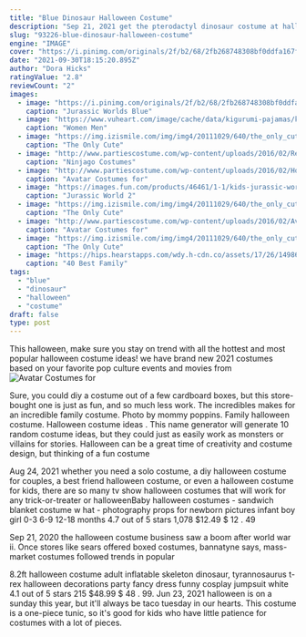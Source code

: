 ```yaml
---
title: "Blue Dinosaur Halloween Costume"
description: "Sep 21, 2021 get the pterodactyl dinosaur costume at halloweencostumes.Com starting at $34.99  Get the branch deluxe halloween costume at halloweencostumes.Com for $34.99 This little blue"
slug: "93226-blue-dinosaur-halloween-costume"
engine: "IMAGE"
cover: "https://i.pinimg.com/originals/2f/b2/68/2fb268748308bf0ddfa167f65c7fb263.jpg"
date: "2021-09-30T18:15:20.895Z"
author: "Dora Hicks"
ratingValue: "2.8"
reviewCount: "2"
images:
  - image: "https://i.pinimg.com/originals/2f/b2/68/2fb268748308bf0ddfa167f65c7fb263.jpg"
    caption: "Jurassic Worlds Blue"
  - image: "https://www.vuheart.com/image/cache/data/kigurumi-pajamas/kigurumi-pajamas-216805-800x800.jpg"
    caption: "Women Men"
  - image: "https://img.izismile.com/img/img4/20111029/640/the_only_cute_corgi_halloween_costume_post_640_12.jpg"
    caption: "The Only Cute"
  - image: "http://www.partiescostume.com/wp-content/uploads/2016/02/Red-Ninjago-Costume.jpg"
    caption: "Ninjago Costumes"
  - image: "http://www.partiescostume.com/wp-content/uploads/2016/02/Homemade-Avatar-Costume.jpg"
    caption: "Avatar Costumes for"
  - image: "https://images.fun.com/products/46461/1-1/kids-jurassic-world-2-inflatable-blue-velociraptor.jpg"
    caption: "Jurassic World 2"
  - image: "https://img.izismile.com/img/img4/20111029/640/the_only_cute_corgi_halloween_costume_post_640_14.jpg"
    caption: "The Only Cute"
  - image: "http://www.partiescostume.com/wp-content/uploads/2016/02/Avatar-Costume-for-Kids.jpg"
    caption: "Avatar Costumes for"
  - image: "https://img.izismile.com/img/img4/20111029/640/the_only_cute_corgi_halloween_costume_post_640_31.jpg"
    caption: "The Only Cute"
  - image: "https://hips.hearstapps.com/wdy.h-cdn.co/assets/17/26/1498601984-taco-time.jpg?crop=1.0xw:1xh;center,top&resize=768:*"
    caption: "40 Best Family"
tags:
  - "blue"
  - "dinosaur"
  - "halloween"
  - "costume"
draft: false
type: post
---
```


This halloween, make sure you stay on trend with all the hottest and most popular halloween costume ideas! we have brand new 2021 costumes based on your favorite pop culture events and movies from
![Avatar Costumes for](http://www.partiescostume.com/wp-content/uploads/2016/02/Avatar-Costume-for-Kids.jpg "Avatar Costumes for")

Sure, you could diy a costume out of a few cardboard boxes, but this store-bought one is just as fun, and so much less work. The incredibles makes for an incredible family costume. Photo by mommy poppins. Family halloween costume. Halloween costume ideas . This name generator will generate 10 random costume ideas, but they could just as easily work as monsters or villains for stories. Halloween can be a great time of creativity and costume design, but thinking of a fun costume
<!--inArticleAds-->

<!--galleryOne-->

Aug 24, 2021 whether you need a solo costume, a diy halloween costume for couples, a best friend halloween costume, or even a halloween costume for kids, there are so many tv show halloween costumes that will work for any trick-or-treater or halloweenBaby halloween costumes - sandwich blanket costume w hat - photography props for newborn pictures infant boy girl 0-3 6-9 12-18 months 4.7 out of 5 stars 1,078 $12.49 $ 12 . 49
<!--inArticleAds-->

<!--galleryTwo-->

Sep 21, 2020 the halloween costume business saw a boom after world war ii. Once stores like sears offered boxed costumes, bannatyne says, mass-market costumes followed trends in popular
<!--galleryThree-->

8.2ft halloween costume adult inflatable skeleton dinosaur, tyrannosaurus t-rex halloween decorations party fancy dress funny cosplay jumpsuit white 4.1 out of 5 stars 215 $48.99 $ 48 . 99. Jun 23, 2021 halloween is on a sunday this year, but it'll always be taco tuesday in our hearts. This costume is a one-piece tunic, so it's good for kids who have little patience for costumes with a lot of pieces.